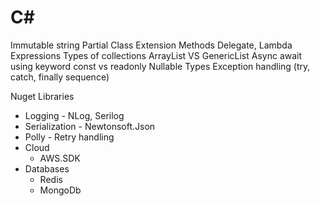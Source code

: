 # C#

Immutable string
Partial Class
Extension Methods
Delegate, Lambda Expressions
Types of collections
ArrayList VS GenericList
Async await
using keyword
const vs readonly
Nullable Types
Exception handling (try, catch, finally sequence)

Nuget Libraries
* Logging - NLog, Serilog
* Serialization - Newtonsoft.Json
* Polly - Retry handling
* Cloud
  * AWS.SDK
* Databases
  * Redis
  * MongoDb
